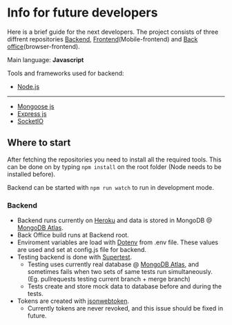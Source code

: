 # Info for future developers

Here is a brief guide for the next developers.
The project consists of three diffrent repositories [Backend](https://github.com/Sukeltaja-App/sukeltaja-backend),
[Frontend](https://github.com/Sukeltaja-App/sukeltaja-frontend)(Mobile-frontend) and
[Back office](https://github.com/Sukeltaja-App/sukeltaja-bo)(browser-frontend).


Main language: **Javascript**

Tools and frameworks used for backend:

* [Node.js](https://nodejs.org/)

---
* [Mongoose js](https://mongoosejs.com/)
* [Express js](https://expressjs.com/)
* [SocketIO](https://socket.io/)

## Where to start

After fetching the repositories you need to install all the required tools.
This can be done on by typing ```npm install``` on the root folder (Node needs to be installed before).

Backend can be started with ```npm run watch``` to run in development mode.

### Backend

* Backend runs currently on [Heroku](https://www.heroku.com/) and data is stored in MongoDB @ [MongoDB Atlas](https://www.mongodb.com/).
* Back Office build runs at Backend root.
* Enviroment variables are load with [Dotenv](https://www.npmjs.com/package/dotenv) from .env file. These values are used and set at config.js file for backend.
* Testing backend is done with [Supertest](https://www.npmjs.com/package/supertest).
  - Testing uses currently real database @ [MongoDB Atlas](https://www.mongodb.com/), and sometimes fails when two sets of same tests run simultaneously. (Eg. pullrequests testing current branch + merge branch)
  - Tests create and store mock data to database before and during the tests.
* Tokens are created with [jsonwebtoken](https://www.npmjs.com/package/jsonwebtoken).
  - Currently tokens are never revoked, and this issue should be fixed in future.
